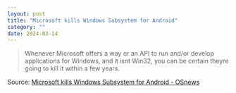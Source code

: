 ```yaml
---
layout: post
title: "Microsoft kills Windows Subsystem for Android"
category: ""
date: 2024-03-14
---
```


>Whenever Microsoft offers a way or an API to run and/or develop applications for Windows, and it isnt Win32, you can be certain theyre going to kill it within a few years.

Source: [Microsoft kills Windows Subsystem for Android - OSnews](https://www.osnews.com/story/138718/microsoft-kills-windows-subsystem-for-android/)
